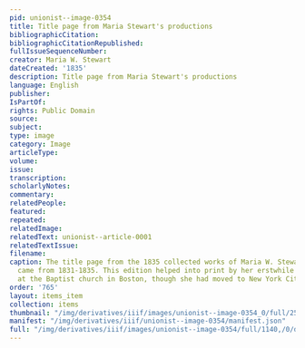 ```yaml
---
pid: unionist--image-0354
title: Title page from Maria Stewart's productions
bibliographicCitation: 
bibliographicCitationRepublished: 
fullIssueSequenceNumber: 
creator: Maria W. Stewart
dateCreated: '1835'
description: Title page from Maria Stewart's productions
language: English
publisher: 
IsPartOf: 
rights: Public Domain
source: 
subject: 
type: image
category: Image
articleType: 
volume: 
issue: 
transcription: 
scholarlyNotes: 
commentary: 
relatedPeople: 
featured: 
repeated: 
relatedImage: 
relatedText: unionist--article-0001
relatedTextIssue: 
filename: 
caption: The title page from the 1835 collected works of Maria W. Stewart. The contents
  came from 1831-1835. This edition helped into print by her erstwhile fellow congregants
  at the Baptist church in Boston, though she had moved to New York City by 1835.
order: '765'
layout: items_item
collection: items
thumbnail: "/img/derivatives/iiif/images/unionist--image-0354_0/full/250,/0/default.jpg"
manifest: "/img/derivatives/iiif/unionist--image-0354/manifest.json"
full: "/img/derivatives/iiif/images/unionist--image-0354/full/1140,/0/default.jpg"
---
```

